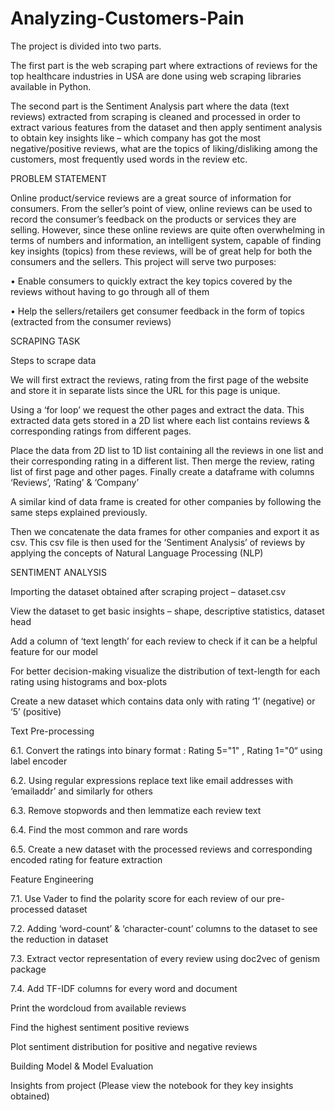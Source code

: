 # Analyzing-Customers-Pain

The project is divided into two parts.

The first part is the web scraping part where extractions of reviews for the top healthcare industries in USA are done using web scraping libraries available in Python.

The second part is the Sentiment Analysis part where the data (text reviews) extracted from scraping is cleaned and processed in order to extract various features from the dataset and then apply sentiment analysis to obtain key insights like – which company has got the most negative/positive reviews, what are the topics of liking/disliking among the customers, most frequently used words in the review etc.

PROBLEM STATEMENT

Online product/service reviews are a great source of information for consumers. From the seller’s point of view, online reviews can be used to record the consumer’s feedback on the products or services they are selling. However, since these online reviews are quite often overwhelming in terms of numbers and information, an intelligent system, capable of finding key insights (topics) from these reviews, will be of great help for both the consumers and the sellers. This project will serve two purposes:

• Enable consumers to quickly extract the key topics covered by the reviews without having to go through all of them

• Help the sellers/retailers get consumer feedback in the form of topics (extracted from the consumer reviews)

SCRAPING TASK

Steps to scrape data

We will first extract the reviews, rating from the first page of the website and store it in separate lists since the URL for this page is unique.

Using a ‘for loop’ we request the other pages and extract the data. This extracted data gets stored in a 2D list where each list contains reviews & corresponding ratings from different pages.

Place the data from 2D list to 1D list containing all the reviews in one list and their corresponding rating in a different list. Then merge the review, rating list of first page and other pages. Finally create a dataframe with columns ‘Reviews’, ‘Rating’ & ‘Company’

A similar kind of data frame is created for other companies by following the same steps explained previously.

Then we concatenate the data frames for other companies and export it as csv. This csv file is then used for the ‘Sentiment Analysis’ of reviews by applying the concepts of Natural Language Processing (NLP)

SENTIMENT ANALYSIS

Importing the dataset obtained after scraping project – dataset.csv

View the dataset to get basic insights – shape, descriptive statistics, dataset head

Add a column of ‘text length’ for each review to check if it can be a helpful feature for our model

For better decision-making visualize the distribution of text-length for each rating using histograms and box-plots

Create a new dataset which contains data only with rating ‘1’ (negative) or ‘5’ (positive)

Text Pre-processing

6.1. Convert the ratings into binary format : Rating 5="1" , Rating 1="0“ using label encoder

6.2. Using regular expressions replace text like email addresses with ‘emailaddr’ and similarly for others

6.3. Remove stopwords and then lemmatize each review text

6.4. Find the most common and rare words

6.5. Create a new dataset with the processed reviews and corresponding encoded rating for feature extraction

Feature Engineering

7.1. Use Vader to find the polarity score for each review of our pre-processed dataset

7.2. Adding ‘word-count’ & ‘character-count’ columns to the dataset to see the reduction in dataset

7.3. Extract vector representation of every review using doc2vec of genism package

7.4. Add TF-IDF columns for every word and document

Print the wordcloud from available reviews

Find the highest sentiment positive reviews

Plot sentiment distribution for positive and negative reviews

Building Model & Model Evaluation

Insights from project (Please view the notebook for they key insights obtained)
